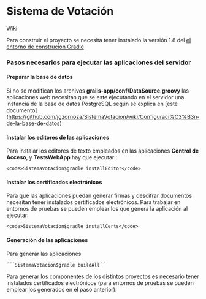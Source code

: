Sistema de Votación
======================================

[Wiki](https://github.com/jgzornoza/SistemaVotacion/wiki)

Para construir el proyecto se necesita tener instalado la versión 1.8 del
[el entorno de construción Gradle](http://www.gradle.org/)

### Pasos necesarios para ejecutar las aplicaciones del servidor

#### Preparar la base de datos

Si no se modifican los archivos <b>grails-app/conf/DataSource.groovy</b> las aplicaciones web necesitan que se este
ejecutando en el servidor una instancia de la base de datos PostgreSQL según se explica en [este documento]
(https://github.com/jgzornoza/SistemaVotacion/wiki/Configuraci%C3%B3n-de-la-base-de-datos)

#### Instalar los editores de las aplicaciones

Para instalar los editores de texto empleados en las aplicaciones **Control de Acceso**, y **TestsWebApp** hay que ejecutar :

    <code>SistemaVotacion$gradle installEditor</code>


#### Instalar los certificados electrónicos

Para que las aplicaciones puedan generar firmas y descifrar documentos necesitan tener instalados certificados electrónicos.
Para trabajar en entornos de pruebas se pueden emplear los que genera la aplicación al ejecutar:


	<code>SistemaVotacion$gradle installCerts</code>


#### Generación de las aplicaciones

Para generar las aplicaciones

    ´´´SistemaVotacion$gradle buildAll´´´

Para generar los componentes de los distintos proyectos es necesario tener instalados certificados electrónicos
(para entornos de pruebas se pueden emplear los generados en el paso anterior):
